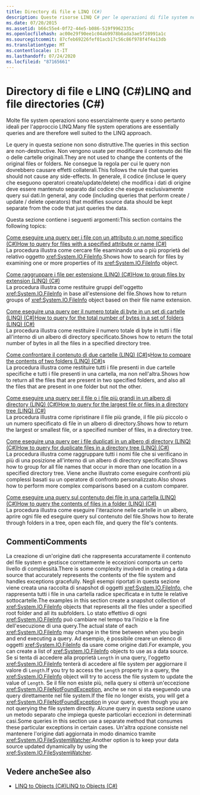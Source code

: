 ```yaml
---
title: Directory di file e LINQ (C#)
description: Queste risorse LINQ C# per le operazioni di file system non vengono usate per modificare il contenuto dei file o delle cartelle.
ms.date: 07/20/2015
ms.assetid: b66c55e4-0f72-44e5-b086-519f9962335c
ms.openlocfilehash: ac00e29f90ee1c04ab9978b6ada3ae5f28991a1c
ms.sourcegitcommit: 87cfeb69226fef01acb17c56c86f978f4f4a13db
ms.translationtype: MT
ms.contentlocale: it-IT
ms.lasthandoff: 07/24/2020
ms.locfileid: "87165661"
---
```

# <a name="linq-and-file-directories-c"></a><span data-ttu-id="a6ca9-103">Directory di file e LINQ (C#)</span><span class="sxs-lookup"><span data-stu-id="a6ca9-103">LINQ and file directories (C#)</span></span>

<span data-ttu-id="a6ca9-104">Molte file system operazioni sono essenzialmente query e sono pertanto ideali per l'approccio LINQ.</span><span class="sxs-lookup"><span data-stu-id="a6ca9-104">Many file system operations are essentially queries and are therefore well suited to the LINQ approach.</span></span>  
  
 <span data-ttu-id="a6ca9-105">Le query in questa sezione non sono distruttive.</span><span class="sxs-lookup"><span data-stu-id="a6ca9-105">The queries in this section are non-destructive.</span></span> <span data-ttu-id="a6ca9-106">Non vengono usate per modificare il contenuto dei file o delle cartelle originali.</span><span class="sxs-lookup"><span data-stu-id="a6ca9-106">They are not used to change the contents of the original files or folders.</span></span> <span data-ttu-id="a6ca9-107">Ne consegue la regola per cui le query non dovrebbero causare effetti collaterali.</span><span class="sxs-lookup"><span data-stu-id="a6ca9-107">This follows the rule that queries should not cause any side-effects.</span></span> <span data-ttu-id="a6ca9-108">In generale, il codice (incluse le query che eseguono operatori create/update/delete) che modifica i dati di origine deve essere mantenuto separato dal codice che esegue esclusivamente query sui dati.</span><span class="sxs-lookup"><span data-stu-id="a6ca9-108">In general, any code (including queries that perform create / update / delete operators) that modifies source data should be kept separate from the code that just queries the data.</span></span>  
  
 <span data-ttu-id="a6ca9-109">Questa sezione contiene i seguenti argomenti:</span><span class="sxs-lookup"><span data-stu-id="a6ca9-109">This section contains the following topics:</span></span>  
  
 <span data-ttu-id="a6ca9-110">[Come eseguire una query per i file con un attributo o un nome specifico (C#)](./how-to-query-for-files-with-a-specified-attribute-or-name.md)</span><span class="sxs-lookup"><span data-stu-id="a6ca9-110">[How to query for files with a specified attribute or name (C#)](./how-to-query-for-files-with-a-specified-attribute-or-name.md)</span></span>\
 <span data-ttu-id="a6ca9-111">La procedura illustra come cercare file esaminando una o più proprietà del relativo oggetto <xref:System.IO.FileInfo>.</span><span class="sxs-lookup"><span data-stu-id="a6ca9-111">Shows how to search for files by examining one or more properties of its <xref:System.IO.FileInfo> object.</span></span>  
  
 <span data-ttu-id="a6ca9-112">[Come raggruppare i file per estensione (LINQ) (C#)](./how-to-group-files-by-extension-linq.md)</span><span class="sxs-lookup"><span data-stu-id="a6ca9-112">[How to group files by extension (LINQ) (C#)](./how-to-group-files-by-extension-linq.md)</span></span>\
 <span data-ttu-id="a6ca9-113">La procedura illustra come restituire gruppi dell'oggetto <xref:System.IO.FileInfo> in base all'estensione del file.</span><span class="sxs-lookup"><span data-stu-id="a6ca9-113">Shows how to return groups of <xref:System.IO.FileInfo> object based on their file name extension.</span></span>  
  
 <span data-ttu-id="a6ca9-114">[Come eseguire una query per il numero totale di byte in un set di cartelle (LINQ) (C#)](./how-to-query-for-the-total-number-of-bytes-in-a-set-of-folders-linq.md)</span><span class="sxs-lookup"><span data-stu-id="a6ca9-114">[How to query for the total number of bytes in a set of folders (LINQ) (C#)](./how-to-query-for-the-total-number-of-bytes-in-a-set-of-folders-linq.md)</span></span>\
 <span data-ttu-id="a6ca9-115">La procedura illustra come restituire il numero totale di byte in tutti i file all'interno di un albero di directory specificato.</span><span class="sxs-lookup"><span data-stu-id="a6ca9-115">Shows how to return the total number of bytes in all the files in a specified directory tree.</span></span>  
  
 <span data-ttu-id="a6ca9-116">[Come confrontare il contenuto di due cartelle (LINQ) (C#)](./how-to-compare-the-contents-of-two-folders-linq.md)s</span><span class="sxs-lookup"><span data-stu-id="a6ca9-116">[How to compare the contents of two folders (LINQ) (C#)](./how-to-compare-the-contents-of-two-folders-linq.md)s</span></span>  
 <span data-ttu-id="a6ca9-117">La procedura illustra come restituire tutti i file presenti in due cartelle specifiche e tutti i file presenti in una cartella, ma non nell'altra.</span><span class="sxs-lookup"><span data-stu-id="a6ca9-117">Shows how to return all the files that are present in two specified folders, and also all the files that are present in one folder but not the other.</span></span>  
  
 <span data-ttu-id="a6ca9-118">[Come eseguire una query per il file o i file più grandi in un albero di directory (LINQ) (C#)](./how-to-query-for-the-largest-file-or-files-in-a-directory-tree-linq.md)</span><span class="sxs-lookup"><span data-stu-id="a6ca9-118">[How to query for the largest file or files in a directory tree (LINQ) (C#)](./how-to-query-for-the-largest-file-or-files-in-a-directory-tree-linq.md)</span></span>\
 <span data-ttu-id="a6ca9-119">La procedura illustra come ripristinare il file più grande, il file più piccolo o un numero specificato di file in un albero di directory.</span><span class="sxs-lookup"><span data-stu-id="a6ca9-119">Shows how to return the largest or smallest file, or a specified number of files, in a directory tree.</span></span>  
  
 <span data-ttu-id="a6ca9-120">[Come eseguire una query per i file duplicati in un albero di directory (LINQ) (C#)](./how-to-query-for-duplicate-files-in-a-directory-tree-linq.md)</span><span class="sxs-lookup"><span data-stu-id="a6ca9-120">[How to query for duplicate files in a directory tree (LINQ) (C#)](./how-to-query-for-duplicate-files-in-a-directory-tree-linq.md)</span></span>\
 <span data-ttu-id="a6ca9-121">La procedura illustra come raggruppare tutti i nomi file che si verificano in più di una posizione all'interno di un albero di directory specificato.</span><span class="sxs-lookup"><span data-stu-id="a6ca9-121">Shows how to group for all file names that occur in more than one location in a specified directory tree.</span></span> <span data-ttu-id="a6ca9-122">Viene anche illustrato come eseguire confronti più complessi basati su un operatore di confronto personalizzato.</span><span class="sxs-lookup"><span data-stu-id="a6ca9-122">Also shows how to perform more complex comparisons based on a custom comparer.</span></span>  
  
 <span data-ttu-id="a6ca9-123">[Come eseguire una query sul contenuto dei file in una cartella (LINQ) (C#)](./how-to-query-the-contents-of-files-in-a-folder-lin.md)</span><span class="sxs-lookup"><span data-stu-id="a6ca9-123">[How to query the contents of files in a folder (LINQ) (C#)](./how-to-query-the-contents-of-files-in-a-folder-lin.md)</span></span>\
 <span data-ttu-id="a6ca9-124">La procedura illustra come eseguire l'iterazione nelle cartelle in un albero, aprire ogni file ed eseguire query sul contenuto del file.</span><span class="sxs-lookup"><span data-stu-id="a6ca9-124">Shows how to iterate through folders in a tree, open each file, and query the file's contents.</span></span>  
  
## <a name="comments"></a><span data-ttu-id="a6ca9-125">Commenti</span><span class="sxs-lookup"><span data-stu-id="a6ca9-125">Comments</span></span>  
 <span data-ttu-id="a6ca9-126">La creazione di un'origine dati che rappresenta accuratamente il contenuto del file system e gestisce correttamente le eccezioni comporta un certo livello di complessità.</span><span class="sxs-lookup"><span data-stu-id="a6ca9-126">There is some complexity involved in creating a data source that accurately represents the contents of the file system and handles exceptions gracefully.</span></span> <span data-ttu-id="a6ca9-127">Negli esempi riportati in questa sezione viene creata una raccolta di snapshot di oggetti <xref:System.IO.FileInfo>, che rappresenta tutti i file in una cartella radice specificata e in tutte le relative sottocartelle.</span><span class="sxs-lookup"><span data-stu-id="a6ca9-127">The examples in this section create a snapshot collection of <xref:System.IO.FileInfo> objects that represents all the files under a specified root folder and all its subfolders.</span></span> <span data-ttu-id="a6ca9-128">Lo stato effettivo di ogni <xref:System.IO.FileInfo> può cambiare nel tempo tra l'inizio e la fine dell'esecuzione di una query.</span><span class="sxs-lookup"><span data-stu-id="a6ca9-128">The actual state of each <xref:System.IO.FileInfo> may change in the time between when you begin and end executing a query.</span></span> <span data-ttu-id="a6ca9-129">Ad esempio, è possibile creare un elenco di oggetti <xref:System.IO.FileInfo> da usare come origine dati.</span><span class="sxs-lookup"><span data-stu-id="a6ca9-129">For example, you can create a list of <xref:System.IO.FileInfo> objects to use as a data source.</span></span> <span data-ttu-id="a6ca9-130">Se si tenta di accedere alla proprietà `Length` in una query, l'oggetto <xref:System.IO.FileInfo> tenterà di accedere al file system per aggiornare il valore di `Length`.</span><span class="sxs-lookup"><span data-stu-id="a6ca9-130">If you try to access the `Length` property in a query, the <xref:System.IO.FileInfo> object will try to access the file system to update the value of `Length`.</span></span> <span data-ttu-id="a6ca9-131">Se il file non esiste più, nella query si otterrà un'eccezione <xref:System.IO.FileNotFoundException>, anche se non si sta eseguendo una query direttamente nel file system.</span><span class="sxs-lookup"><span data-stu-id="a6ca9-131">If the file no longer exists, you will get a <xref:System.IO.FileNotFoundException> in your query, even though you are not querying the file system directly.</span></span> <span data-ttu-id="a6ca9-132">Alcune query in questa sezione usano un metodo separato che impiega queste particolari eccezioni in determinati casi.</span><span class="sxs-lookup"><span data-stu-id="a6ca9-132">Some queries in this section use a separate method that consumes these particular exceptions in certain cases.</span></span> <span data-ttu-id="a6ca9-133">Un'altra opzione consiste nel mantenere l'origine dati aggiornata in modo dinamico tramite <xref:System.IO.FileSystemWatcher>.</span><span class="sxs-lookup"><span data-stu-id="a6ca9-133">Another option is to keep your data source updated dynamically by using the <xref:System.IO.FileSystemWatcher>.</span></span>  
  
## <a name="see-also"></a><span data-ttu-id="a6ca9-134">Vedere anche</span><span class="sxs-lookup"><span data-stu-id="a6ca9-134">See also</span></span>

- [<span data-ttu-id="a6ca9-135">LINQ to Objects (C#)</span><span class="sxs-lookup"><span data-stu-id="a6ca9-135">LINQ to Objects (C#)</span></span>](./linq-to-objects.md)

